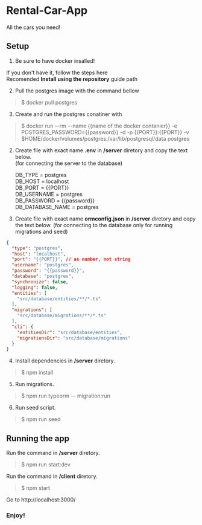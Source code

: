 # Rental-Car-App

All the cars you need!


## Setup

1. Be sure to have docker insalled! 

If you don't have it, follow the steps <a src="https://docs.docker.com/install/linux/docker-ce/ubuntu/">here</a>   
Recomended **Install using the repository** guide path

2. Pull the postgres image with the command bellow
  > $ docker pull postgres

3. Create and run the postgres conatiner with 
  > $ docker run --rm  --name {{name of the docker contanier}} -e POSTGRES_PASSWORD={{password}} -d -p {{PORT}}:{{PORT}} -v $HOME/docker/volumes/postgres:/var/lib/postgresql/data  postgres

2. Create file with exact name **.env** in **/server** diretory and copy the text below.  
  (for connecting the server to the database)

    DB_TYPE = postgres      
    DB_HOST = localhost        
    DB_PORT = {{PORT}}         
    DB_USERNAME = postgres        
    DB_PASSWORD = {{password}}        
    DB_DATABASE_NAME = postgres   

3. Create file with exact name **ormconfig.json** in **/server** diretory and copy the text below.
  (for connecting to the database only for running migrations and seed)
```json
{
  "type": "postgres",
  "host": "localhost",
  "port": "{{PORT}}", // as number, not string
  "username": "postgres",
  "password": "{{password}}",
  "database": "postgres",
  "synchronize": false,
  "logging": false,
  "entities": [
    "src/database/entities/**/*.ts"
  ],
  "migrations": [
    "src/database/migrations/**/*.ts"
  ],
  "cli": {
    "entitiesDir": "src/database/entities",
    "migrationsDir": "src/database/migrations"
  }
}
```

4. Install dependencies in **/server** diretory.

>  $ npm install

5. Run migrations.

>  $ npm run typeorm -- migration:run

6. Run seed script.

>  $ npm run seed

## Running the app

Run the command in **/server** diretory.

>  $ npm run start:dev

Run the command in **/client** diretory.

>  $ npm start

Go to http://localhost:3000/

### Enjoy!

  
